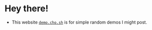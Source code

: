 # Hey there!

- This website [`demo.cho.sh`](https://demo.cho.sh) is for simple random demos I might post.
